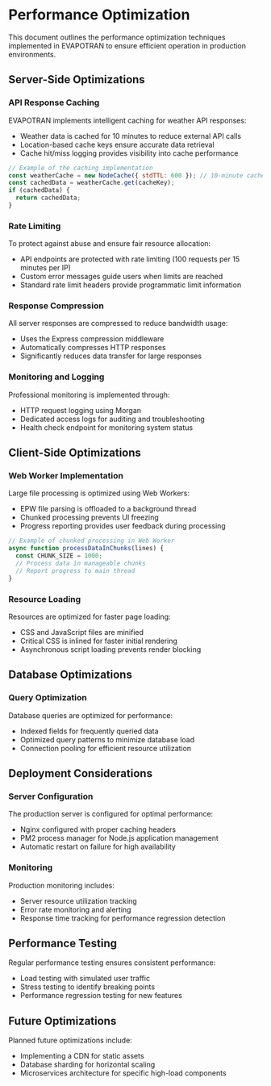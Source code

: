 # Performance Optimization

This document outlines the performance optimization techniques implemented in EVAPOTRAN to ensure efficient operation in production environments.

## Server-Side Optimizations

### API Response Caching

EVAPOTRAN implements intelligent caching for weather API responses:

- Weather data is cached for 10 minutes to reduce external API calls
- Location-based cache keys ensure accurate data retrieval
- Cache hit/miss logging provides visibility into cache performance

```javascript
// Example of the caching implementation
const weatherCache = new NodeCache({ stdTTL: 600 }); // 10-minute cache
const cachedData = weatherCache.get(cacheKey);
if (cachedData) {
  return cachedData;
}
```

### Rate Limiting

To protect against abuse and ensure fair resource allocation:

- API endpoints are protected with rate limiting (100 requests per 15 minutes per IP)
- Custom error messages guide users when limits are reached
- Standard rate limit headers provide programmatic limit information

### Response Compression

All server responses are compressed to reduce bandwidth usage:

- Uses the Express compression middleware
- Automatically compresses HTTP responses
- Significantly reduces data transfer for large responses

### Monitoring and Logging

Professional monitoring is implemented through:

- HTTP request logging using Morgan
- Dedicated access logs for auditing and troubleshooting
- Health check endpoint for monitoring system status

## Client-Side Optimizations

### Web Worker Implementation

Large file processing is optimized using Web Workers:

- EPW file parsing is offloaded to a background thread
- Chunked processing prevents UI freezing
- Progress reporting provides user feedback during processing

```javascript
// Example of chunked processing in Web Worker
async function processDataInChunks(lines) {
  const CHUNK_SIZE = 1000;
  // Process data in manageable chunks
  // Report progress to main thread
}
```

### Resource Loading

Resources are optimized for faster page loading:

- CSS and JavaScript files are minified
- Critical CSS is inlined for faster initial rendering
- Asynchronous script loading prevents render blocking

## Database Optimizations

### Query Optimization

Database queries are optimized for performance:

- Indexed fields for frequently queried data
- Optimized query patterns to minimize database load
- Connection pooling for efficient resource utilization

## Deployment Considerations

### Server Configuration

The production server is configured for optimal performance:

- Nginx configured with proper caching headers
- PM2 process manager for Node.js application management
- Automatic restart on failure for high availability

### Monitoring

Production monitoring includes:

- Server resource utilization tracking
- Error rate monitoring and alerting
- Response time tracking for performance regression detection

## Performance Testing

Regular performance testing ensures consistent performance:

- Load testing with simulated user traffic
- Stress testing to identify breaking points
- Performance regression testing for new features

## Future Optimizations

Planned future optimizations include:

- Implementing a CDN for static assets
- Database sharding for horizontal scaling
- Microservices architecture for specific high-load components

